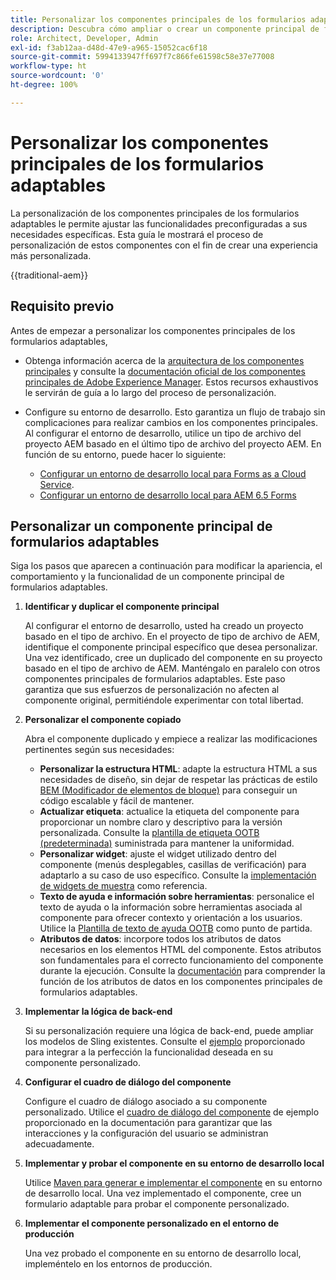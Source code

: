 ```yaml
---
title: Personalizar los componentes principales de los formularios adaptables
description: Descubra cómo ampliar o crear un componente principal de formularios adaptables para implementar funciones a medida para su organización.
role: Architect, Developer, Admin
exl-id: f3ab12aa-d48d-47e9-a965-15052cac6f18
source-git-commit: 5994133947ff697f7c866fe61598c58e37e77008
workflow-type: ht
source-wordcount: '0'
ht-degree: 100%

---
```


# Personalizar los componentes principales de los formularios adaptables

La personalización de los componentes principales de los formularios adaptables le permite ajustar las funcionalidades preconfiguradas a sus necesidades específicas. Esta guía le mostrará el proceso de personalización de estos componentes con el fin de crear una experiencia más personalizada.

{{traditional-aem}}

## Requisito previo

Antes de empezar a personalizar los componentes principales de los formularios adaptables,

* Obtenga información acerca de la [arquitectura de los componentes principales](customizing.md#customizing-the-markup-customizing-the-markup) y consulte la [documentación oficial de los componentes principales de Adobe Experience Manager](customizing.md). Estos recursos exhaustivos le servirán de guía a lo largo del proceso de personalización.
* Configure su entorno de desarrollo. Esto garantiza un flujo de trabajo sin complicaciones para realizar cambios en los componentes principales. Al configurar el entorno de desarrollo, utilice un tipo de archivo del proyecto AEM basado en el último tipo de archivo del proyecto AEM. En función de su entorno, puede hacer lo siguiente:

   * [Configurar un entorno de desarrollo local para Forms as a Cloud Service](https://experienceleague.adobe.com/docs/experience-manager-cloud-service/content/forms/setup-configure-migrate/setup-local-development-environment.html?lang=es).
   * [Configurar un entorno de desarrollo local para AEM 6.5 Forms](https://experienceleague.adobe.com/docs/experience-manager-learn/foundation/development/set-up-a-local-aem-development-environment.html?lang=es)

## Personalizar un componente principal de formularios adaptables

Siga los pasos que aparecen a continuación para modificar la apariencia, el comportamiento y la funcionalidad de un componente principal de formularios adaptables.

1. **Identificar y duplicar el componente principal**

   Al configurar el entorno de desarrollo, usted ha creado un proyecto basado en el tipo de archivo. En el proyecto de tipo de archivo de AEM, identifique el componente principal específico que desea personalizar. Una vez identificado, cree un duplicado del componente en su proyecto basado en el tipo de archivo de AEM. Manténgalo en paralelo con otros componentes principales de formularios adaptables. Este paso garantiza que sus esfuerzos de personalización no afecten al componente original, permitiéndole experimentar con total libertad.

1. **Personalizar el componente copiado**

   Abra el componente duplicado y empiece a realizar las modificaciones pertinentes según sus necesidades:

   * **Personalizar la estructura HTML**: adapte la estructura HTML a sus necesidades de diseño, sin dejar de respetar las prácticas de estilo [BEM (Modificador de elementos de bloque)](https://github.com/adobe/aem-core-wcm-components/wiki/css-coding-conventions) para conseguir un código escalable y fácil de mantener.
   * **Actualizar etiqueta**: actualice la etiqueta del componente para proporcionar un nombre claro y descriptivo para la versión personalizada. Consulte la [plantilla de etiqueta OOTB (predeterminada)](https://github.com/adobe/aem-core-forms-components/blob/master/ui.af.apps/src/main/content/jcr_root/apps/core/fd/components/af-commons/v1/fieldTemplates/label.html) suministrada para mantener la uniformidad.
   * **Personalizar widget**: ajuste el widget utilizado dentro del componente (menús desplegables, casillas de verificación) para adaptarlo a su caso de uso específico. Consulte la [implementación de widgets de muestra](https://github.com/adobe/aem-core-forms-components/blob/master/ui.af.apps/src/main/content/jcr_root/apps/core/fd/components/form/textinput/v1/textinput/textinput.html) como referencia.
   * **Texto de ayuda e información sobre herramientas**: personalice el texto de ayuda o la información sobre herramientas asociada al componente para ofrecer contexto y orientación a los usuarios. Utilice la [Plantilla de texto de ayuda OOTB](https://github.com/adobe/aem-core-forms-components/blob/master/ui.af.apps/src/main/content/jcr_root/apps/core/fd/components/af-commons/v1/fieldTemplates/questionMark.html) como punto de partida.
   * **Atributos de datos**: incorpore todos los atributos de datos necesarios en los elementos HTML del componente. Estos atributos son fundamentales para el correcto funcionamiento del componente durante la ejecución. Consulte la [documentación](https://github.com/adobe/aem-core-forms-components/tree/master/ui.af.apps/src/main/content/jcr_root/apps/core/fd/components/form/textinput/v1/textinput) para comprender la función de los atributos de datos en los componentes principales de formularios adaptables.

1. **Implementar la lógica de back-end**

   Si su personalización requiere una lógica de back-end, puede ampliar los modelos de Sling existentes. Consulte el [ejemplo](https://github.com/adobe/aem-core-forms-components/blob/master/bundles/af-core/src/main/java/com/adobe/cq/forms/core/components/internal/models/v1/form/TextInputImpl.java) proporcionado para integrar a la perfección la funcionalidad deseada en su componente personalizado.

1. **Configurar el cuadro de diálogo del componente**

   Configure el cuadro de diálogo asociado a su componente personalizado. Utilice el [cuadro de diálogo del componente](https://github.com/adobe/aem-core-forms-components/blob/master/ui.af.apps/src/main/content/jcr_root/apps/core/fd/components/form/textinput/v1/textinput/_cq_dialog/.content.xml) de ejemplo proporcionado en la documentación para garantizar que las interacciones y la configuración del usuario se administran adecuadamente.

1. **Implementar y probar el componente en su entorno de desarrollo local**

   Utilice [Maven para generar e implementar el componente](https://experienceleague.adobe.com/docs/experience-manager-core-components/using/developing/archetype/using.html?lang=es#building-and-installing) en su entorno de desarrollo local. Una vez implementado el componente, cree un formulario adaptable para probar el componente personalizado.

1. **Implementar el componente personalizado en el entorno de producción**

   Una vez probado el componente en su entorno de desarrollo local, impleméntelo en los entornos de producción.
